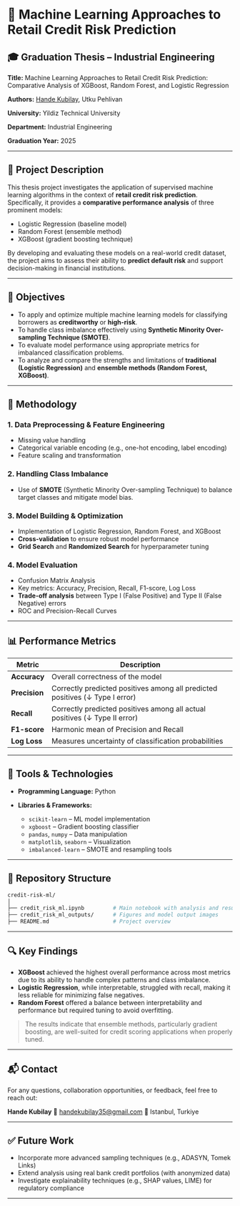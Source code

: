 
# 🧠 Machine Learning Approaches to Retail Credit Risk Prediction

## 🎓 Graduation Thesis – Industrial Engineering

**Title:** Machine Learning Approaches to Retail Credit Risk Prediction: Comparative Analysis of XGBoost, Random Forest, and Logistic Regression

**Authors:** [Hande Kubilay](https://github.com/handekubilay), Utku Pehlivan

**University:** Yildiz Technical University

**Department:** Industrial Engineering

**Graduation Year:** 2025

---

## 📌 Project Description

This thesis project investigates the application of supervised machine learning algorithms in the context of **retail credit risk prediction**. Specifically, it provides a **comparative performance analysis** of three prominent models:

* Logistic Regression (baseline model)
* Random Forest (ensemble method)
* XGBoost (gradient boosting technique)

By developing and evaluating these models on a real-world credit dataset, the project aims to assess their ability to **predict default risk** and support decision-making in financial institutions.

---

## 🎯 Objectives

* To apply and optimize multiple machine learning models for classifying borrowers as **creditworthy** or **high-risk**.
* To handle class imbalance effectively using **Synthetic Minority Over-sampling Technique (SMOTE)**.
* To evaluate model performance using appropriate metrics for imbalanced classification problems.
* To analyze and compare the strengths and limitations of **traditional (Logistic Regression)** and **ensemble methods (Random Forest, XGBoost)**.

---

## 🧪 Methodology

### 1. Data Preprocessing & Feature Engineering

* Missing value handling
* Categorical variable encoding (e.g., one-hot encoding, label encoding)
* Feature scaling and transformation

### 2. Handling Class Imbalance

* Use of **SMOTE** (Synthetic Minority Over-sampling Technique) to balance target classes and mitigate model bias.

### 3. Model Building & Optimization

* Implementation of Logistic Regression, Random Forest, and XGBoost
* **Cross-validation** to ensure robust model performance
* **Grid Search** and **Randomized Search** for hyperparameter tuning

### 4. Model Evaluation

* Confusion Matrix Analysis
* Key metrics: Accuracy, Precision, Recall, F1-score, Log Loss
* **Trade-off analysis** between Type I (False Positive) and Type II (False Negative) errors
* ROC and Precision-Recall Curves

---

## 📊 Performance Metrics

| Metric        | Description                                                                  |
| ------------- | ---------------------------------------------------------------------------- |
| **Accuracy**  | Overall correctness of the model                                             |
| **Precision** | Correctly predicted positives among all predicted positives (↓ Type I error) |
| **Recall**    | Correctly predicted positives among all actual positives (↓ Type II error)   |
| **F1-score**  | Harmonic mean of Precision and Recall                                        |
| **Log Loss**  | Measures uncertainty of classification probabilities                         |

---

## 🧰 Tools & Technologies

* **Programming Language:** Python
* **Libraries & Frameworks:**

  * `scikit-learn` – ML model implementation
  * `xgboost` – Gradient boosting classifier
  * `pandas`, `numpy` – Data manipulation
  * `matplotlib`, `seaborn` – Visualization
  * `imbalanced-learn` – SMOTE and resampling tools

---

## 📁 Repository Structure

```bash
credit-risk-ml/
│
├── credit_risk_ml.ipynb         # Main notebook with analysis and results
├── credit_risk_ml_outputs/      # Figures and model output images
├── README.md                    # Project overview
```

---

## 🔍 Key Findings

* **XGBoost** achieved the highest overall performance across most metrics due to its ability to handle complex patterns and class imbalance.
* **Logistic Regression**, while interpretable, struggled with recall, making it less reliable for minimizing false negatives.
* **Random Forest** offered a balance between interpretability and performance but required tuning to avoid overfitting.

> The results indicate that ensemble methods, particularly gradient boosting, are well-suited for credit scoring applications when properly tuned.

---

## 📬 Contact

For any questions, collaboration opportunities, or feedback, feel free to reach out:

**Hande Kubilay**
📧 [handekubilay35@gmail.com](mailto:handekubilay35@gmail.com)
📍 Istanbul, Turkiye

---

## ✅ Future Work

* Incorporate more advanced sampling techniques (e.g., ADASYN, Tomek Links)
* Extend analysis using real bank credit portfolios (with anonymized data)
* Investigate explainability techniques (e.g., SHAP values, LIME) for regulatory compliance

---
